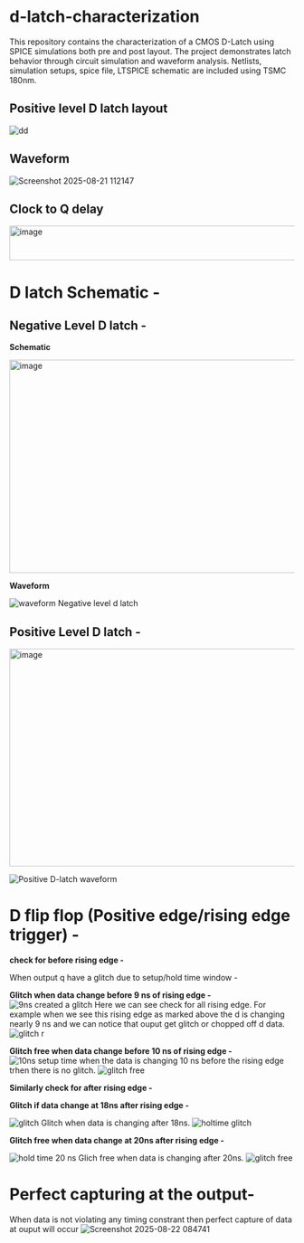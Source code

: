 # d-latch-characterization
This repository contains the characterization of a CMOS D-Latch using SPICE simulations both pre and post layout. The project demonstrates latch behavior through circuit simulation and waveform analysis. Netlists, simulation setups, spice file, LTSPICE schematic are included using TSMC 180nm.

## Positive level D latch layout

![dd](https://github.com/user-attachments/assets/6cf3694f-c301-4adb-8440-d6422be417eb)

## Waveform

![Screenshot 2025-08-21 112147](https://github.com/user-attachments/assets/0b401336-346a-4821-b2fc-7b5af71dc08c) 

## Clock to Q delay 

<img width="637" height="61" alt="image" src="https://github.com/user-attachments/assets/a5981e0b-9cdc-42c6-a5c0-4537b144cd7f" />

# D latch Schematic -

## Negative Level D latch -

**Schematic**

<img width="843" height="377" alt="image" src="https://github.com/user-attachments/assets/e6c07bfe-e9d6-4296-9583-7a70a540e51a" />

**Waveform**

![waveform Negative level d latch](https://github.com/user-attachments/assets/361d9376-1a8a-4733-a3ac-4f95b0d4cf63)

## Positive Level D latch -

<img width="879" height="385" alt="image" src="https://github.com/user-attachments/assets/bbeb19b2-a780-438a-9745-5d60fea2901a" />

![Positive D-latch waveform](https://github.com/user-attachments/assets/43ed8c1e-99f2-41c1-b12d-844347233382)

# D flip flop (Positive edge/rising edge trigger) - 

**check for before rising edge -**

When output q have a glitch due to setup/hold time window -

**Glitch when data change before 9 ns of rising edge -**
![9ns created a glitch](https://github.com/user-attachments/assets/2a8e470c-619e-4067-811f-b3c9b4478426)
Here we can see check for all rising edge. For example when we see this rising edge as marked above the d is changing nearly 9 ns and we can notice that ouput get glitch or chopped off d data. 
![glitch r](https://github.com/user-attachments/assets/2e095fc3-19e8-4ba4-82f3-8c92967f5178)


**Glitch free when data change before 10 ns of rising edge -**
![10ns setup time](https://github.com/user-attachments/assets/fc183cef-5cea-47c9-af3c-4679d37b90b5)
when the data is changing 10 ns before the rising edge trhen there is no glitch.
![glitch free](https://github.com/user-attachments/assets/ea4d66b2-1600-4e4e-8a03-b275ff9b9c67)


**Similarly check for after rising edge -**

**Glitch if data change at 18ns after rising edge -**

![glitch](https://github.com/user-attachments/assets/38a11b86-191c-4f72-af7d-271e283561aa)
Glitch when data is changing after 18ns.
![holtime glitch](https://github.com/user-attachments/assets/b781aa31-3bc2-4b58-94a8-d910c0d55118)

**Glitch free when data change at 20ns after rising edge -**

![hold time 20 ns ](https://github.com/user-attachments/assets/8f06f096-d274-4097-9881-c49699d396cb)
Glich free when data is changing after 20ns.
![glitch free](https://github.com/user-attachments/assets/ceb71747-8bec-4f57-8b18-c08931c16cf4)

# Perfect capturing at the output- 
When data is not violating any timing constrant then perfect capture of data at ouput will occur
![Screenshot 2025-08-22 084741](https://github.com/user-attachments/assets/d3471472-e3e4-4b3a-94a1-1463755adbbf)











